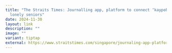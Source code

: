 ```yaml
---
title: "The Straits Times: Journalling app, platform to connect ‘kaypohs’ to
  lonely seniors"
date: 2024-11-30
layout: link
description: ""
image: ""
variant: tiptap
external: https://www.straitstimes.com/singapore/journaling-app-platform-to-connect-kaypohs-to-lonely-seniors-among-build-for-good-launches
---
```

